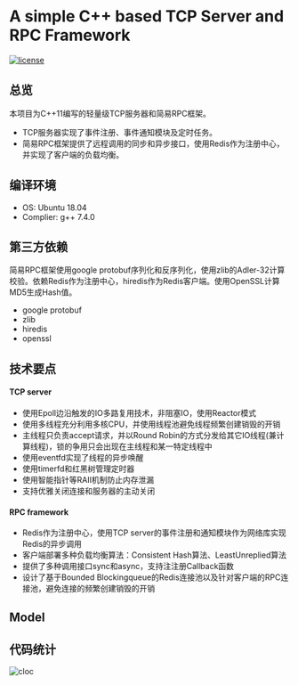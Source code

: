 # A simple C++ based TCP Server and RPC Framework


[![license](https://img.shields.io/github/license/mashape/apistatus.svg)](https://opensource.org/licenses/MIT)

  
## 总览  

本项目为C++11编写的轻量级TCP服务器和简易RPC框架。
* TCP服务器实现了事件注册、事件通知模块及定时任务。
* 简易RPC框架提供了远程调用的同步和异步接口，使用Redis作为注册中心，并实现了客户端的负载均衡。  

## 编译环境  
* OS: Ubuntu 18.04
* Complier: g++ 7.4.0


## 第三方依赖
简易RPC框架使用google protobuf序列化和反序列化，使用zlib的Adler-32计算校验。依赖Redis作为注册中心，hiredis作为Redis客户端。使用OpenSSL计算MD5生成Hash值。
* google protobuf
* zlib
* hiredis
* openssl


## 技术要点
#### TCP server
* 使用Epoll边沿触发的IO多路复用技术，非阻塞IO，使用Reactor模式
* 使用多线程充分利用多核CPU，并使用线程池避免线程频繁创建销毁的开销
* 主线程只负责accept请求，并以Round Robin的方式分发给其它IO线程(兼计算线程)，锁的争用只会出现在主线程和某一特定线程中
* 使用eventfd实现了线程的异步唤醒
* 使用timerfd和红黑树管理定时器
* 使用智能指针等RAII机制防止内存泄漏
* 支持优雅关闭连接和服务器的主动关闭

#### RPC framework
* Redis作为注册中心，使用TCP server的事件注册和通知模块作为网络库实现Redis的异步调用
* 客户端部署多种负载均衡算法：Consistent Hash算法、LeastUnreplied算法
* 提供了多种调用接口sync和async，支持注注册Callback函数
* 设计了基于Bounded Blockingqueue的Redis连接池以及针对客户端的RPC连接池，避免连接的频繁创建销毁的开销

 
## Model



## 代码统计

![cloc](https://github.com/hpjsg/server-minirpc/blob/master/datum/cloc.png)




